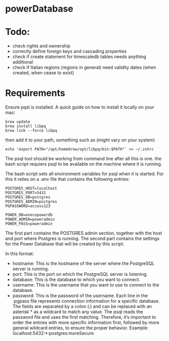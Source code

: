 # powerDatabase

# Todo: 
- check rights and ownership
- correctly define foreign keys and cascading properties
- check if create statement for timescaledb tables needs anything additional
- check if Italian regions (regions in general) need validity dates (when created, when cease to exist)

# Requirements
Ensure pqsl is installed. A quick guide on how to install it locally on your mac: 
```
brew update
brew install libpq
brew link --force libpq
```
then add it to your path, something such as (might vary on your system)
```
echo 'export PATH="/opt/homebrew/opt/libpq/bin:$PATH"' >> ~/.zshrc
```
The psql tool should be working from command line after all this is one. the bash script requiers psql to be available on the machine where it is running. 

The bash script sets all environment variables for psql when it is started. For this it relies on a .env file that contains the following entries: 
```
POSTGRES_HOST=localhost
POSTGRES_PORT=5432
POSTGRES_DB=postgres
POSTGRES_ADMIN=postgres
PGPASSWORD=access123

POWER_DB=enecopowerdb
POWER_ADMIN=poweradmin
POWER_PASS=poweradmin
```
The first part contains the POSTGRES admin section, together with the host and port where Postgres is running. The second part contains the settings for the Power Database that will be created by this script. 
 
In this format:
- hostname: This is the hostname of the server where the PostgreSQL server is running.
- port: This is the port on which the PostgreSQL server is listening.
- database: This is the database to which you want to connect.
- username: This is the username that you want to use to connect to the database.
- password: This is the password of the username.
Each line in the .pgpass file represents connection information for a specific database.
The fields are separated by a colon (:) and can be replaced with an asterisk * as a wildcard to match any value.
The psql reads the password file and uses the first matching. Therefore, it’s important to order the entries with more specific information first, followed by more general wildcard entries, to ensure the proper behavior.
Example: localhost:5432:*:postgres:moreSecure

